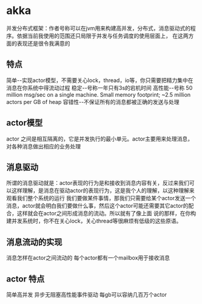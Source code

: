 akka
========
并发分布式框架：作者号称可以在jvm用来构建高并发，分布式，消息驱动式的程序。依据当前我使用的范围还只局限于并发与任务调度的使用层面上，
在这两方面的表现还是很令我满意的


## 特点
简单--实现actor模型，不需要关心lock，thread，io等，你只需要把精力集中在消息在你系统中得流动过程
稳定--号称一年只有3s的宕机时间
高性能--号称 50 million msg/sec on a single machine. Small memory footprint; ~2.5 million actors per GB of heap
容错性--不保证所有的消息都被正确的发送与处理

## actor模型
actor 之间是相互隔离的，它是并发执行的最小单元。actor主要用来处理消息，对各种消息做出相应的业务处理

## 消息驱动
所谓的消息驱动就是：actor表现的行为是和接收到消息内容有关，反过来我们可以这样理解，是消息在驱动actor的表现行为，这是我个人的理解，以这种理解来观看我们整个系统的运行
我们要做某件事情，那我们只需要给某个actor发送一个消息，actor就会明白我们要做什么事，然后这个actor可能还需要其它actor的配合，这样就会在actor之间形成消息的流动。所以就有了像上面
说的那样，在你构建并发系统时，你不在关心lock，关心thread等很麻烦有低级的这些原语。

## 消息流动的实现
消息怎样在actor之间流动的
每个actor都有一个mailbox用于接收消息



## actor 特点
简单高并发
异步无阻塞高性能事件驱动
每gb可以容纳几百万个actor

